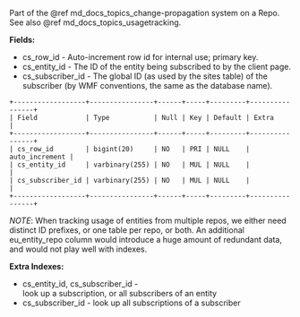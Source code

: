 Part of the @ref md_docs_topics_change-propagation system on a Repo.
See also @ref md_docs_topics_usagetracking.

**Fields:**

- cs_row_id - Auto-increment row id for internal use; primary key.
- cs_entity_id - The ID of the entity being subscribed to by the client page.
- cs_subscriber_id - The global ID (as used by the sites table) of the subscriber (by WMF conventions, the same as the database name).

```
+------------------+----------------+------+-----+---------+----------------+
| Field            | Type           | Null | Key | Default | Extra          |
+------------------+----------------+------+-----+---------+----------------+
| cs_row_id        | bigint(20)     | NO   | PRI | NULL    | auto_increment |
| cs_entity_id     | varbinary(255) | NO   | MUL | NULL    |                |
| cs_subscriber_id | varbinary(255) | NO   | MUL | NULL    |                |
+------------------+----------------+------+-----+---------+----------------+
```

*NOTE*: When tracking usage of entities from multiple repos, we either need distinct ID prefixes, or one table per repo, or both. An additional eu\_entity\_repo column would introduce a huge amount of redundant data, and would not play well with indexes.

**Extra Indexes:**
 - cs_entity_id, cs_subscriber_id - look up a subscription, or all subscribers of an entity
 - cs_subscriber_id - look up all subscriptions of a subscriber
